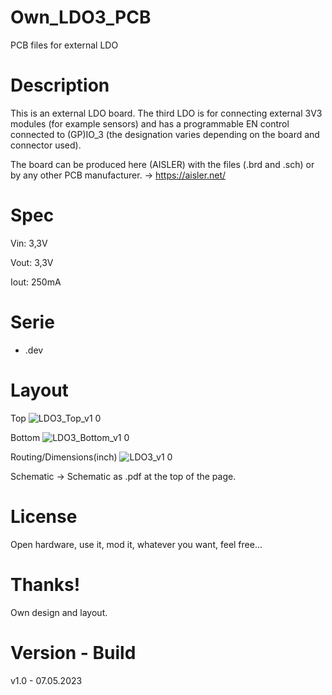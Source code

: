 # Own_LDO3_PCB
PCB files for external LDO

# Description

This is an external LDO board. The third LDO is for connecting external 3V3 modules (for example sensors) and has a programmable EN control connected to (GP)IO_3 (the designation varies depending on the board and connector used).

The board can be produced here (AISLER) with the files (.brd and .sch) or by any other PCB manufacturer. -> https://aisler.net/

# Spec
Vin:  3,3V

Vout: 3,3V

Iout: 250mA

# Serie

- .dev

# Layout

Top
![LDO3_Top_v1 0](https://user-images.githubusercontent.com/88975406/236675287-6e767899-ea5b-4830-b816-2ea4c010d071.png)

Bottom
![LDO3_Bottom_v1 0](https://user-images.githubusercontent.com/88975406/236675305-79ba9cf3-ca3d-4131-a7c1-9072bbf34798.png)

Routing/Dimensions(inch)
![LDO3_v1 0](https://user-images.githubusercontent.com/88975406/236675250-f18c2dba-1bfc-4a84-b1a6-be08af2731c4.png)

Schematic -> Schematic as .pdf at the top of the page.

# License

Open hardware, use it, mod it, whatever you want, feel free...

# Thanks!

Own design and layout.

# Version - Build

v1.0 - 07.05.2023
